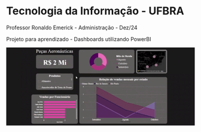 # Tecnologia da Informação - UFBRA

Professor Ronaldo Emerick - Administração - Dez/24

Projeto para aprendizado - Dashboards utilizando PowerBI

<img align="center" src="Gifs/Demonstração_GIF.gif"/>
